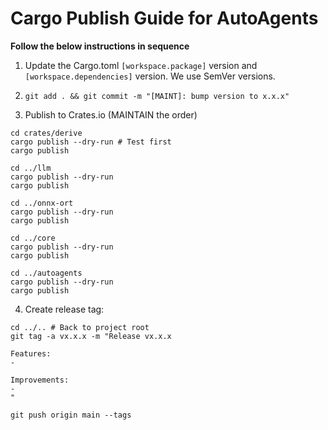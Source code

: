 # Cargo Publish Guide for AutoAgents

**Follow the below instructions in sequence**

1. Update the Cargo.toml `[workspace.package]` version and `[workspace.dependencies]` version. We use SemVer versions.
2. `git add . && git commit -m "[MAINT]: bump version to x.x.x"`

3. Publish to Crates.io (MAINTAIN the order)

```shell
cd crates/derive
cargo publish --dry-run # Test first
cargo publish
```

```shell
cd ../llm
cargo publish --dry-run
cargo publish
```

```shell
cd ../onnx-ort
cargo publish --dry-run
cargo publish
```

```shell
cd ../core
cargo publish --dry-run
cargo publish
```

```shell
cd ../autoagents
cargo publish --dry-run
cargo publish
```

4. Create release tag:

```shell
cd ../.. # Back to project root
git tag -a vx.x.x -m "Release vx.x.x

Features:
- 

Improvements:
-
"
```

```shell
git push origin main --tags
```
